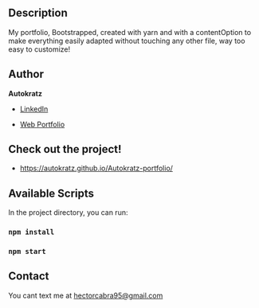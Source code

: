 ## Description

My portfolio, Bootstrapped, created with yarn and with a contentOption to make everything easily adapted without touching any other file, way too easy to customize!

## Author 

**Autokratz**

* [LinkedIn](linkedin.com/in/hectorcabra)

* [Web Portfolio](https://autokratz.github.io/Autokratz-portfolio/)

## Check out the project!

- https://autokratz.github.io/Autokratz-portfolio/

## Available Scripts

In the project directory, you can run:

### `npm install`
### `npm start`

## Contact

You cant text me at hectorcabra95@gmail.com
